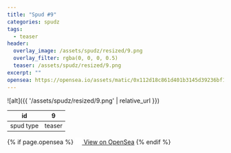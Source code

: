 ```yaml
---
title: "Spud #9"
categories: spudz
tags:
  - teaser
header:
  overlay_image: /assets/spudz/resized/9.png
  overlay_filter: rgba(0, 0, 0, 0.5)
  teaser: /assets/spudz/resized/9.png
excerpt: ""
opensea: https://opensea.io/assets/matic/0x112d18c861d401b3145d39236bf149f01e18beed/9
---
```

![alt]({{ '/assets/spudz/resized/9.png' | relative_url }})

| id | 9 |
|-|-|
| spud type | teaser |

{% if page.opensea %}
<a href="{{page.opensea}}" class="btn btn--info" onclick="window.open(this.href, '_blank'); return false;"><img src="/assets/images/opensea.svg" width="16px"><span>  View on OpenSea</span></a>
{% endif %}
